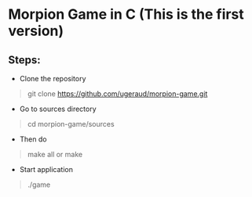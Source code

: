 # Morpion Game in C (This is the first version)

## Steps:

* Clone the repository
> git clone https://github.com/ugeraud/morpion-game.git

* Go to sources directory
> cd morpion-game/sources

* Then do
> make all or make

* Start application
> ./game
